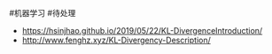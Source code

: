 #机器学习 
#待处理 

- https://hsinjhao.github.io/2019/05/22/KL-DivergenceIntroduction/
- http://www.fenghz.xyz/KL-Divergency-Description/